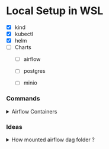 # Local Setup in WSL

- [x] kind
- [x] kubectl
- [x] helm
- [ ] Charts
  - [ ] airflow
  - [ ] postgres
  - [ ] minio


### Commands
<details>
  <summary>Airflow Containers</summary>

  - Add airflow charts:
    ```bash
    helm repo add apache-airflow https://airflow.apache.org
    helm repo update
    ```
  - Download charts locally:
    ```bash
    helm pull apache-airflow/airflow --untar --destination ./chart
    ```
  - Port forward airflow-webserver container. check and update container name. 
    ```bash
    kubectl port-forward airflow-webserver-7d55647b5d-lvhzl 8090:8080 -n airflow
    ```
</details>




### Ideas 

<details>
  <summary>How mounted airflow dag folder ?</summary>

```mermaid
flowchart TD
    A[Local File Folder: /local/path/dags] -->|hostPath| B[PersistentVolume: dags-pv]
    B -->|Bound| C[PersistentVolumeClaim: dags-pvc]
    C -->|Mounted| D[Airflow Container]

    subgraph Kubernetes Cluster
        B
        C
        D
    end
```

</details>

